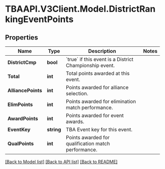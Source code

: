 # TBAAPI.V3Client.Model.DistrictRankingEventPoints
## Properties

Name | Type | Description | Notes
------------ | ------------- | ------------- | -------------
**DistrictCmp** | **bool** | &#x60;true&#x60; if this event is a District Championship event. | 
**Total** | **int** | Total points awarded at this event. | 
**AlliancePoints** | **int** | Points awarded for alliance selection. | 
**ElimPoints** | **int** | Points awarded for elimination match performance. | 
**AwardPoints** | **int** | Points awarded for event awards. | 
**EventKey** | **string** | TBA Event key for this event. | 
**QualPoints** | **int** | Points awarded for qualification match performance. | 

[[Back to Model list]](../README.md#documentation-for-models) [[Back to API list]](../README.md#documentation-for-api-endpoints) [[Back to README]](../README.md)

